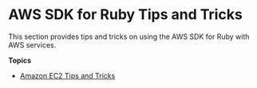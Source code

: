 # AWS SDK for Ruby Tips and Tricks<a name="tips-and-tricks"></a>

This section provides tips and tricks on using the AWS SDK for Ruby with AWS services\.

**Topics**
+ [Amazon EC2 Tips and Tricks](ec2-tips.md)
